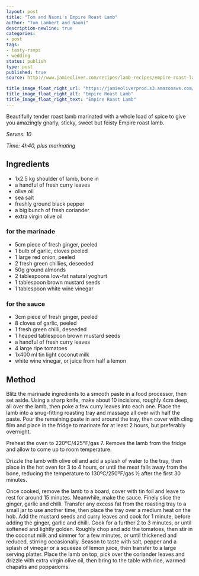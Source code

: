 ```yaml
---
layout: post
title: "Tom and Naomi's Empire Roast Lamb"
author: "Tom Lambert and Naomi"
description-newline: true
categories:
- post
tags:
- tasty-rsvps
- wedding
status: publish
type: post
published: true
source: http://www.jamieoliver.com/recipes/lamb-recipes/empire-roast-lamb/

title_image_float_right_url: "https://jamieoliverprod.s3.amazonaws.com/recipe-database/oldImages/recipe_single/1053_1_1439211737.jpg"
title_image_float_right_alt: "Empire Roast Lamb"
title_image_float_right_text: "Empire Roast Lamb"
---
```


Beautifully tender roast lamb marinated with a whole load of spice to give you amazingly gnarly, sticky, sweet but feisty Empire roast lamb.

_Serves: 10_

_Time: 4h40, plus marinating_

## Ingredients

* 1x2.5 kg shoulder of lamb, bone in
* a handful of fresh curry leaves
* olive oil
* sea salt
* freshly ground black pepper
* a big bunch of fresh coriander
* extra virgin olive oil

### for the marinade
* 5cm piece of fresh ginger, peeled
* 1 bulb of garlic, cloves peeled
* 1 large red onion, peeled
* 2 fresh green chillies, deseeded
* 50g ground almonds
* 2 tablespoons low-fat natural yoghurt
* 1 tablespoon brown mustard seeds
* 1 tablespoon white wine vinegar

### for the sauce
* 3cm piece of fresh ginger, peeled
* 8 cloves of garlic, peeled
* 1 fresh green chilli, deseeded
* 1 heaped tablespoon brown mustard seeds
* a handful of fresh curry leaves
* 4 large ripe tomatoes
* 1x400 ml tin light coconut milk
* white wine vinegar, or juice from half a lemon

## Method

Blitz the marinade ingredients to a smooth paste in a food processor, then set aside. Using a sharp knife, make about 10 incisions, roughly 4cm deep, all over the lamb, then poke a few curry leaves into each one. Place the lamb into a snug-fitting roasting tray and massage all over with half the paste. Pour the remaining paste in and around the tray, then cover with cling film and place in the fridge to marinate for at least 2 hours, but preferably overnight.

Preheat the oven to 220ºC/425ºF/gas 7. Remove the lamb from the fridge and allow to come up to room temperature.

Drizzle the lamb with olive oil and add a splash of water to the tray, then place in the hot oven for 3 to 4 hours, or until the meat falls away from the bone, reducing the temperature to 130ºC/250ºF/gas ½ after the first 30 minutes.

Once cooked, remove the lamb to a board, cover with tin foil and leave to rest for around 15 minutes. Meanwhile, make the sauce. Finely slice the ginger, garlic and chilli. Transfer any excess fat from the roasting tray to a small jar to use another time, then place the tray over a medium heat on the hob. Add the mustard seeds and curry leaves and cook for 1 minute, before adding the ginger, garlic and chilli. Cook for a further 2 to 3 minutes, or until softened and lightly golden. Roughly chop and add the tomatoes, then stir in the coconut milk and simmer for a few minutes, or until thickened and reduced, stirring occasionally. Season to taste with salt, pepper and a splash of vinegar or a squeeze of lemon juice, then transfer to a large serving platter. Place the lamb on top, pick over the coriander leaves and drizzle with extra virgin olive oil, then bring to the table with rice, warmed chapatis and poppadoms.
